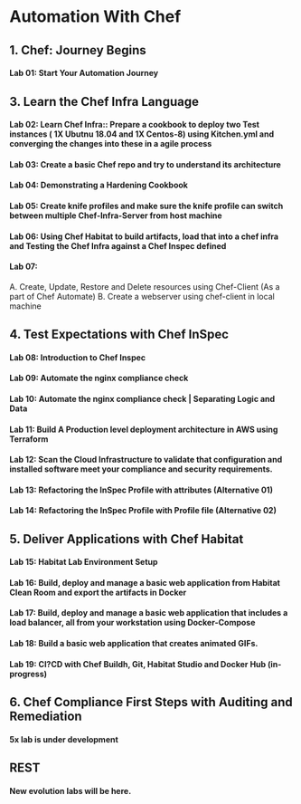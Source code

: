 # Automation With Chef
## 1. Chef: Journey Begins
#### Lab 01: Start Your Automation Journey

## 3. Learn the Chef Infra Language
#### Lab 02: Learn Chef Infra:: Prepare a cookbook to deploy two Test instances ( 1X Ubutnu 18.04 and 1X Centos-8) using Kitchen.yml and converging the changes into these in a agile process
#### Lab 03: Create a basic Chef repo and try to understand its architecture
#### Lab 04: Demonstrating a Hardening Cookbook
#### Lab 05: Create knife profiles and make sure the knife profile can switch between multiple Chef-Infra-Server from host machine
#### Lab 06: Using Chef Habitat to build artifacts, load that into a chef infra and Testing the Chef Infra against a Chef Inspec defined
#### Lab 07:
A. Create, Update, Restore and Delete resources using Chef-Client (As a part of Chef Automate)
B. Create a webserver using chef-client in local machine

## 4. Test Expectations with Chef InSpec
#### Lab 08: Introduction to Chef Inspec
#### Lab 09: Automate the nginx compliance check
#### Lab 10: Automate the nginx compliance check | Separating Logic and Data
#### Lab 11: Build A Production level deployment architecture in AWS using Terraform
#### Lab 12: Scan the Cloud Infrastructure to validate that configuration and installed software meet your compliance and security requirements.
#### Lab 13: Refactoring the InSpec Profile with attributes (Alternative 01)
#### Lab 14: Refactoring the InSpec Profile with Profile file (Alternative 02)

## 5. Deliver Applications with Chef Habitat
#### Lab 15: Habitat Lab Environment Setup
#### Lab 16: Build, deploy and manage a basic web application from Habitat Clean Room and export the artifacts in Docker
#### Lab 17: Build, deploy and manage a basic web application that includes a load balancer, all from your workstation using Docker-Compose
#### Lab 18: Build a basic web application that creates animated GIFs.
#### Lab 19: CI?CD with Chef Buildh, Git, Habitat Studio and Docker Hub (in-progress)

## 6. Chef Compliance First Steps with Auditing and Remediation
#### 5x lab is under development 

## REST
#### New evolution labs will be here.
